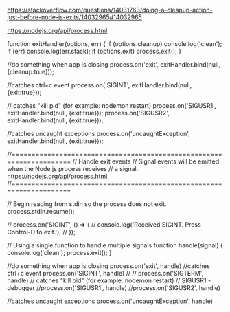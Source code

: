 https://stackoverflow.com/questions/14031763/doing-a-cleanup-action-just-before-node-js-exits/14032965#14032965

https://nodejs.org/api/process.html

function exitHandler(options, err) {
    if (options.cleanup) console.log('clean');
    if (err) console.log(err.stack);
    if (options.exit) process.exit();
}

//do something when app is closing
process.on('exit', exitHandler.bind(null,{cleanup:true}));

//catches ctrl+c event
process.on('SIGINT', exitHandler.bind(null, {exit:true}));

// catches "kill pid" (for example: nodemon restart)
process.on('SIGUSR1', exitHandler.bind(null, {exit:true}));
process.on('SIGUSR2', exitHandler.bind(null, {exit:true}));

//catches uncaught exceptions
process.on('uncaughtException', exitHandler.bind(null, {exit:true}));


//=====================================================================
// Handle exit events
// Signal events will be emitted when the Node.js process receives
// a signal. https://nodejs.org/api/process.html
//=====================================================================

// Begin reading from stdin so the process does not exit.
process.stdin.resume();

// process.on('SIGINT', () => {
//   console.log('Received SIGINT.  Press Control-D to exit.');
// });

// Using a single function to handle multiple signals
function handle(signal) {
  console.log('clean');
  process.exit();
}


//do something when app is closing
process.on('exit', handle)
//catches ctrl+c event
process.on('SIGINT', handle)
//
// process.on('SIGTERM', handle)
// catches "kill pid" (for example: nodemon restart)
// SIGUSR1 - debugger
//process.on('SIGUSR1', handle)
//process.on('SIGUSR2', handle)

//catches uncaught exceptions
process.on('uncaughtException', handle)
